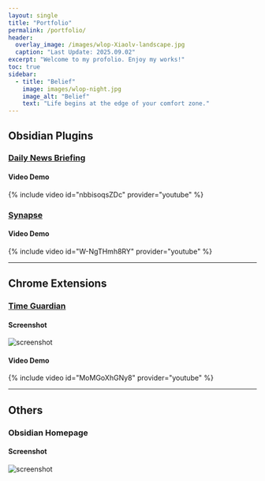 ```yaml
---
layout: single
title: "Portfolio"
permalink: /portfolio/
header:
  overlay_image: /images/wlop-Xiaolv-landscape.jpg
  caption: "Last Update: 2025.09.02"
excerpt: "Welcome to my profolio. Enjoy my works!"
toc: true
sidebar:
  - title: "Belief"
    image: images/wlop-night.jpg
    image_alt: "Belief"
    text: "Life begins at the edge of your comfort zone."
---
```


## Obsidian Plugins

### [Daily News Briefing](https://github.com/ChenziqiAdam/Daily-News-Briefing)

#### Video Demo
{% include video id="nbbisoqsZDc" provider="youtube" %}


### [Synapse](https://github.com/ChenziqiAdam/Synapse)

#### Video Demo
{% include video id="W-NgTHmh8RY" provider="youtube" %}

---

## Chrome Extensions

### [Time Guardian](https://chromewebstore.google.com/detail/time-guardian/nooddbcedmaojbhgebdcjdnkjbojjjeb)

#### Screenshot
![screenshot](/images/time-guardian.png)

#### Video Demo
{% include video id="MoMGoXhGNy8" provider="youtube" %}

---

## Others

### Obsidian Homepage

#### Screenshot
![screenshot](/images/obsidian-homepage-dark.png)